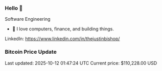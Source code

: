 ### Hello 🤙  

Software Engineering

- 🔭 I love computers, finance, and building things.
  
LinkedIn: https://www.linkedin.com/in/thejustinbishop/  




















































































































































































































































































































































































































































































































































































































































































































































































































































































































































































































































































































































































































### Bitcoin Price Update
Last updated: 2025-10-12 01:47:24 UTC
Current price: $110,228.00 USD

